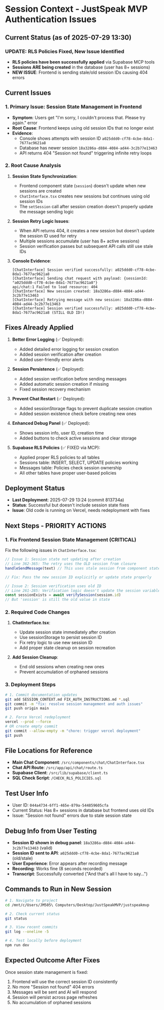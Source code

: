 # Session Context - JustSpeak MVP Authentication Issues

## Current Status (as of 2025-07-29 13:30)

### UPDATE: RLS Policies Fixed, New Issue Identified
- **RLS policies have been successfully applied** via Supabase MCP tools
- **Sessions ARE being created** in the database (user has 8+ sessions)
- **NEW ISSUE**: Frontend is sending stale/old session IDs causing 404 errors

## Current Issues

### 1. **Primary Issue: Session State Management in Frontend**
- **Symptom**: Users get "I'm sorry, I couldn't process that. Please try again." error
- **Root Cause**: Frontend keeps using old session IDs that no longer exist
- **Evidence**: 
  - Console shows attempts with session ID `a025ddd0-cf78-4cbe-8da1-7677ac9621a8`
  - Database has newer session `18a3286a-d884-4084-ad44-3c2b77e13463`
  - API returns 404 "Session not found" triggering infinite retry loops

### 2. **Root Cause Analysis**
1. **Session State Synchronization**:
   - Frontend component state (`session`) doesn't update when new sessions are created
   - `ChatInterface.tsx` creates new sessions but continues using old session IDs
   - The `setSession` call after session creation doesn't properly update the message sending logic

2. **Session Retry Logic Issues**:
   - When API returns 404, it creates a new session but doesn't update the session ID used for retry
   - Multiple sessions accumulate (user has 8+ active sessions)
   - Session verification passes but subsequent API calls still use stale IDs

3. **Console Evidence**:
   ```
   [ChatInterface] Session verified successfully: a025ddd0-cf78-4cbe-8da1-7677ac9621a8
   [ChatInterface] Sending chat request with payload: {sessionId: "a025ddd0-cf78-4cbe-8da1-7677ac9621a8"}
   api/chat:1 Failed to load resource: 404
   [ChatInterface] New session created: 18a3286a-d884-4084-ad44-3c2b77e13463
   [ChatInterface] Retrying message with new session: 18a3286a-d884-4084-ad44-3c2b77e13463
   [ChatInterface] Session verified successfully: a025ddd0-cf78-4cbe-8da1-7677ac9621a8 (STILL OLD ID!)
   ```

## Fixes Already Applied

1. **Better Error Logging** (✅ Deployed):
   - Added detailed error logging for session creation
   - Added session verification after creation
   - Added user-friendly error alerts

2. **Session Persistence** (✅ Deployed):
   - Added session verification before sending messages
   - Added automatic session creation if missing
   - Fixed session recovery mechanism

3. **Prevent Chat Restart** (✅ Deployed):
   - Added sessionStorage flags to prevent duplicate session creation
   - Added session existence check before creating new ones

4. **Enhanced Debug Panel** (✅ Deployed):
   - Shows session info, user ID, creation time
   - Added buttons to check active sessions and clear storage

5. **Supabase RLS Policies** (✅ FIXED via MCP):
   - Applied proper RLS policies to all tables
   - Sessions table: INSERT, SELECT, UPDATE policies working
   - Messages table: Policies check session ownership
   - All other tables have proper user-based policies

## Deployment Status
- **Last Deployment**: 2025-07-29 13:24 (commit 813734a)
- **Status**: Successful but doesn't include session state fixes
- **Issue**: Old code is running on Vercel, needs redeployment with fixes

## Next Steps - PRIORITY ACTIONS

### 1. **Fix Frontend Session State Management** (CRITICAL)
Fix the following issues in `ChatInterface.tsx`:

```typescript
// Issue 1: Session state not updating after creation
// Line 362-365: The retry uses the OLD session from closure
handleSendMessage(text) // This uses stale session from component state

// Fix: Pass the new session ID explicitly or update state properly
```

```typescript
// Issue 2: Session verification uses old ID
// Line 261-285: Verification logic doesn't update the session variable
const sessionExists = await verifySession(session.id)
// But 'session' is still the old value in state
```

### 2. **Required Code Changes**
1. **ChatInterface.tsx**:
   - Update session state immediately after creation
   - Use sessionStorage to persist session ID
   - Fix retry logic to use new session ID
   - Add proper state cleanup on session recreation

2. **Add Session Cleanup**:
   - End old sessions when creating new ones
   - Prevent accumulation of orphaned sessions

### 3. **Deployment Steps**
```bash
# 1. Commit documentation updates
git add SESSION_CONTEXT.md FIX_AUTH_INSTRUCTIONS.md *.sql
git commit -m "fix: resolve session management and auth issues"
git push origin main

# 2. Force Vercel redeployment
vercel --prod --force
# OR create empty commit
git commit --allow-empty -m "chore: trigger vercel deployment"
git push
```

## File Locations for Reference

- **Main Chat Component**: `/src/components/chat/ChatInterface.tsx`
- **Chat API Route**: `/src/app/api/chat/route.ts`
- **Supabase Client**: `/src/lib/supabase/client.ts`
- **SQL Check Script**: `/CHECK_RLS_POLICIES.sql`

## Test User Info
- User ID: `044a4734-6ff1-465e-879a-544859605cfa`
- Current Status: Has 8+ sessions in database but frontend uses old IDs
- Issue: "Session not found" errors due to stale session state

## Debug Info from User Testing
- **Session ID shown in debug panel**: `18a3286a-d884-4084-ad44-3c2b77e13463` (valid)
- **Session ID sent to API**: `a025ddd0-cf78-4cbe-8da1-7677ac9621a8` (old/stale)
- **User Experience**: Error appears after recording message
- **Recording**: Works fine (8 seconds recorded)
- **Transcript**: Successfully converted ("And that's all I have to say...")

## Commands to Run in New Session

```bash
# 1. Navigate to project
cd /mnt/c/Users/JM505\ Computers/Desktop/JustSpeakMVP/justspeakmvp

# 2. Check current status
git status

# 3. View recent commits
git log --oneline -5

# 4. Test locally before deployment
npm run dev
```

## Expected Outcome After Fixes
Once session state management is fixed:
1. Frontend will use the correct session ID consistently
2. No more "Session not found" 404 errors
3. Messages will be sent and AI will respond
4. Session will persist across page refreshes
5. No accumulation of orphaned sessions